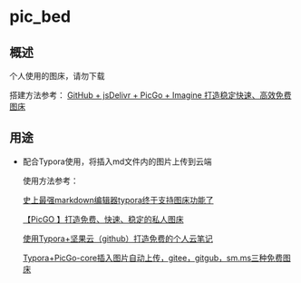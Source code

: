 # pic_bed
## 概述
个人使用的图床，请勿下载

搭建方法参考：
[GitHub + jsDelivr + PicGo + Imagine 打造稳定快速、高效免费图床](https://www.jianshu.com/p/f5c92353b4e0)

## 用途
- 配合Typora使用，将插入md文件内的图片上传到云端

  使用方法参考：
  
  [史上最强markdown编辑器typora终于支持图床功能了](https://zhuanlan.zhihu.com/p/137310314)
  
  [【PicGO 】打造免费、快速、稳定的私人图床](https://zhuanlan.zhihu.com/p/107909783)
  
  [使用Typora+坚果云（github）打造免费的个人云笔记](https://zhuanlan.zhihu.com/p/71600196)
  
  [Typora+PicGo-core插入图片自动上传，gitee，gitgub，sm.ms三种免费图床](https://blog.csdn.net/jaymie1023/article/details/105361168/)
